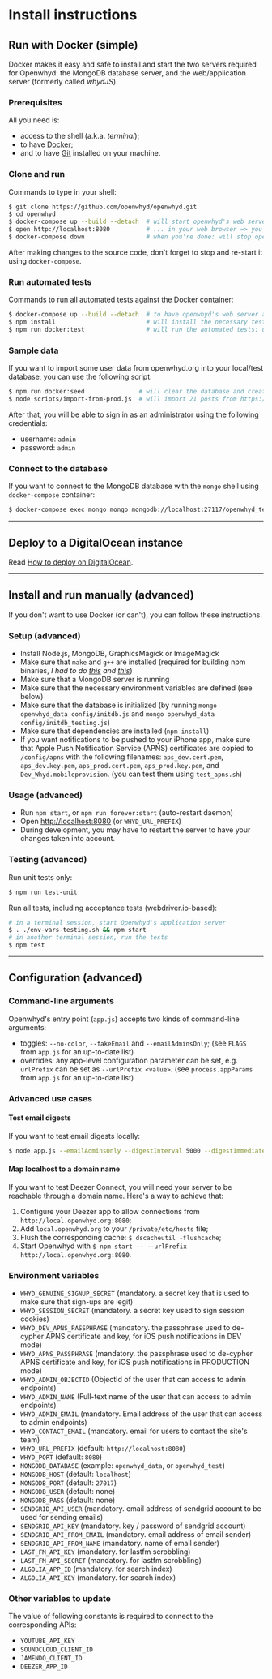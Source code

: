 # Install instructions

## Run with Docker (simple)

Docker makes it easy and safe to install and start the two servers required for Openwhyd: the MongoDB database server, and the web/application server (formerly called _whydJS_).

### Prerequisites

All you need is:

- access to the shell (a.k.a. _terminal_);
- to have [Docker](https://www.docker.com/products/docker-desktop);
- and to have [Git](https://www.atlassian.com/git/tutorials/install-git) installed on your machine.

### Clone and run

Commands to type in your shell:

```sh
$ git clone https://github.com/openwhyd/openwhyd.git
$ cd openwhyd
$ docker-compose up --build --detach  # will start openwhyd's web server and database in the background
$ open http://localhost:8080          # ... in your web browser => you should see Openwhyd's home page! 🎉
$ docker-compose down                 # when you're done: will stop openwhyd's web server and database
```

After making changes to the source code, don't forget to stop and re-start it using `docker-compose`.

### Run automated tests

Commands to run all automated tests against the Docker container:

```sh
$ docker-compose up --build --detach  # to have openwhyd's web server and database running in the background
$ npm install                         # will install the necessary test runners (webdriver/selenium)
$ npm run docker:test                 # will run the automated tests: unit and end-to-end
```

### Sample data

If you want to import some user data from openwhyd.org into your local/test database, you can use the following script:

```sh
$ npm run docker:seed               # will clear the database and create the admin user
$ node scripts/import-from-prod.js  # will import 21 posts from https://openwhyd.org/adrien
```

After that, you will be able to sign in as an administrator using the following credentials:

- username: `admin`
- password: `admin`

### Connect to the database

If you want to connect to the MongoDB database with the `mongo` shell using `docker-compose` container:

```sh
$ docker-compose exec mongo mongo mongodb://localhost:27117/openwhyd_test
```

---

## Deploy to a DigitalOcean instance

Read [How to deploy on DigitalOcean](./howto-deploy-on-digitalocean.md).

---

## Install and run manually (advanced)

If you don't want to use Docker (or can't), you can follow these instructions.

### Setup (advanced)

- Install Node.js, MongoDB, GraphicsMagick or ImageMagick
- Make sure that `make` and `g++` are installed (required for building npm binaries, _I had to do [this](https://github.com/fedwiki/wiki/issues/46) and [this](https://www.digitalocean.com/community/questions/node-gyp-rebuild-fails-on-install)_)
- Make sure that a MongoDB server is running
- Make sure that the necessary environment variables are defined (see below)
- Make sure that the database is initialized (by running `mongo openwhyd_data config/initdb.js` and `mongo openwhyd_data config/initdb_testing.js`)
- Make sure that dependencies are installed (`npm install`)
- If you want notifications to be pushed to your iPhone app, make sure that Apple Push Notification Service (APNS) certificates are copied to `/config/apns` with the following filenames: `aps_dev.cert.pem`, `aps_dev.key.pem`, `aps_prod.cert.pem`, `aps_prod.key.pem`, and `Dev_Whyd.mobileprovision`. (you can test them using `test_apns.sh`)

### Usage (advanced)

- Run `npm start`, or `npm run forever:start` (auto-restart daemon)
- Open [http://localhost:8080](http://localhost:8080) (or `WHYD_URL_PREFIX`)
- During development, you may have to restart the server to have your changes taken into account.

### Testing (advanced)

Run unit tests only:

```sh
$ npm run test-unit
```

Run all tests, including acceptance tests (webdriver.io-based):

```sh
# in a terminal session, start Openwhyd's application server
$ . ./env-vars-testing.sh && npm start
# in another terminal session, run the tests
$ npm test
```

---

## Configuration (advanced)

### Command-line arguments

Openwhyd's entry point (`app.js`) accepts two kinds of command-line arguments:

- toggles: `--no-color`, `--fakeEmail` and `--emailAdminsOnly`; (see `FLAGS` from `app.js` for an up-to-date list)
- overrides: any app-level configuration parameter can be set, e.g. `urlPrefix` can be set as `--urlPrefix <value>`. (see `process.appParams` from `app.js` for an up-to-date list)

### Advanced use cases

#### Test email digests

If you want to test email digests locally:

```sh
$ node app.js --emailAdminsOnly --digestInterval 5000 --digestImmediate true
```

#### Map localhost to a domain name

If you want to test Deezer Connect, you will need your server to be reachable through a domain name. Here's a way to achieve that:

1. Configure your Deezer app to allow connections from `http://local.openwhyd.org:8080`;
2. Add `local.openwhyd.org` to your `/private/etc/hosts` file;
3. Flush the corresponding cache: `$ dscacheutil -flushcache`;
4. Start Openwhyd with `$ npm start -- --urlPrefix http://local.openwhyd.org:8080`.

### Environment variables

- `WHYD_GENUINE_SIGNUP_SECRET` (mandatory. a secret key that is used to make sure that sign-ups are legit)
- `WHYD_SESSION_SECRET` (mandatory. a secret key used to sign session cookies)
- `WHYD_DEV_APNS_PASSPHRASE` (mandatory. the passphrase used to de-cypher APNS certificate and key, for iOS push notifications in DEV mode)
- `WHYD_APNS_PASSPHRASE` (mandatory. the passphrase used to de-cypher APNS certificate and key, for iOS push notifications in PRODUCTION mode)
- `WHYD_ADMIN_OBJECTID` (ObjectId of the user that can access to admin endpoints)
- `WHYD_ADMIN_NAME` (Full-text name of the user that can access to admin endpoints)
- `WHYD_ADMIN_EMAIL` (mandatory. Email address of the user that can access to admin endpoints)
- `WHYD_CONTACT_EMAIL` (mandatory. email for users to contact the site's team)
- `WHYD_URL_PREFIX` (default: `http://localhost:8080`)
- `WHYD_PORT` (default: `8080`)
- `MONGODB_DATABASE` (example: `openwhyd_data`, or `openwhyd_test`)
- `MONGODB_HOST` (default: `localhost`)
- `MONGODB_PORT` (default: `27017`)
- `MONGODB_USER` (default: none)
- `MONGODB_PASS` (default: none)
- `SENDGRID_API_USER` (mandatory. email address of sendgrid account to be used for sending emails)
- `SENDGRID_API_KEY` (mandatory. key / password of sendgrid account)
- `SENDGRID_API_FROM_EMAIL` (mandatory. email address of email sender)
- `SENDGRID_API_FROM_NAME` (mandatory. name of email sender)
- `LAST_FM_API_KEY` (mandatory. for lastfm scrobbling)
- `LAST_FM_API_SECRET` (mandatory. for lastfm scrobbling)
- `ALGOLIA_APP_ID` (mandatory. for search index)
- `ALGOLIA_API_KEY` (mandatory. for search index)

### Other variables to update

The value of following constants is required to connect to the corresponding APIs:

- `YOUTUBE_API_KEY`
- `SOUNDCLOUD_CLIENT_ID`
- `JAMENDO_CLIENT_ID`
- `DEEZER_APP_ID`
